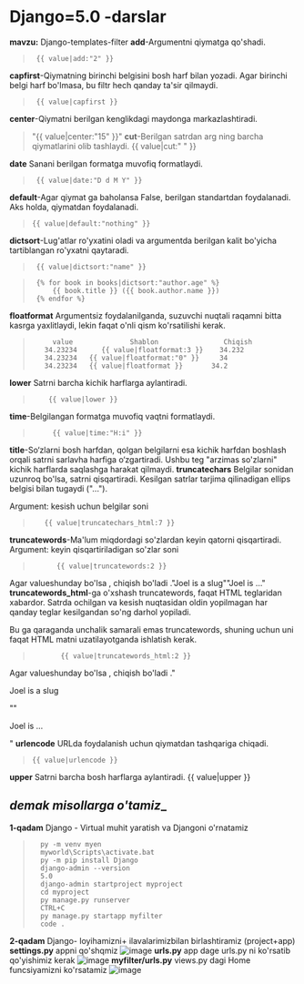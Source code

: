 # Django=5.0 -darslar
__mavzu:__ Django-templates-filter
__add__-Argumentni qiymatga qo'shadi.
>      {{ value|add:"2" }}
__capfirst__-Qiymatning birinchi belgisini bosh harf bilan yozadi. Agar birinchi belgi harf bo'lmasa, bu filtr hech qanday ta'sir qilmaydi.
>      {{ value|capfirst }}

__center__-Qiymatni berilgan kenglikdagi maydonga markazlashtiradi.
>    "{{ value|center:"15" }}"
__cut__-Berilgan satrdan arg ning barcha qiymatlarini olib tashlaydi.
>     {{ value|cut:" " }}
>
__date__
Sanani berilgan formatga muvofiq formatlaydi.
>      {{ value|date:"D d M Y" }}
>
__default__-Agar qiymat ga baholansa False, berilgan standartdan foydalanadi. Aks holda, qiymatdan foydalanadi.
>     {{ value|default:"nothing" }}
__dictsort__-Lug'atlar ro'yxatini oladi va argumentda berilgan kalit bo'yicha tartiblangan ro'yxatni qaytaradi.
>      {{ value|dictsort:"name" }}

>      {% for book in books|dictsort:"author.age" %}
>          {{ book.title }} ({{ book.author.name }})
>      {% endfor %}
__floatformat__
Argumentsiz foydalanilganda, suzuvchi nuqtali raqamni bitta kasrga yaxlitlaydi, lekin faqat o'nli qism ko'rsatilishi kerak.
>          value	          Shablon           	 Chiqish
>        34.23234	   {{ value|floatformat:3 }}  	34.232
>        34.23234 	{{ value|floatformat:"0" }}  	34
>        34.23234   {{ value|floatformat }}	      34.2

__lower__
Satrni barcha kichik harflarga aylantiradi.
>         {{ value|lower }}
__time__-Belgilangan formatga muvofiq vaqtni formatlaydi.
>          {{ value|time:"H:i" }}
__title__-So‘zlarni bosh harfdan, qolgan belgilarni esa kichik harfdan boshlash orqali satrni sarlavha harfiga o‘zgartiradi. Ushbu teg "arzimas so'zlarni" kichik harflarda saqlashga harakat qilmaydi.
__truncatechars__
Belgilar sonidan uzunroq bo'lsa, satrni qisqartiradi. Kesilgan satrlar tarjima qilinadigan ellips belgisi bilan tugaydi ("...").

Argument: kesish uchun belgilar soni
>        {{ value|truncatechars_html:7 }}
__truncatewords__-Ma'lum miqdordagi so'zlardan keyin qatorni qisqartiradi.
Argument: keyin qisqartiriladigan so'zlar soni
>           {{ value|truncatewords:2 }}
Agar valueshunday bo'lsa , chiqish bo'ladi ."Joel is a slug""Joel is …"
__truncatewords_html__-ga o'xshash truncatewords, faqat HTML teglaridan xabardor. Satrda ochilgan va kesish nuqtasidan oldin yopilmagan har qanday teglar kesilgandan so'ng darhol yopiladi.

Bu ga qaraganda unchalik samarali emas truncatewords, shuning uchun uni faqat HTML matni uzatilayotganda ishlatish kerak.
>            {{ value|truncatewords_html:2 }}
Agar valueshunday bo'lsa , chiqish bo'ladi ."<p>Joel is a slug</p>""<p>Joel is …</p>"
__urlencode__
URLda foydalanish uchun qiymatdan tashqariga chiqadi.

>     {{ value|urlencode }}
__upper__
Satrni barcha bosh harflarga aylantiradi.
{{ value|upper }}


## _demak misollarga o'tamiz__
__1-qadam__   Django - Virtual muhit yaratish va Djangoni o'rnatamiz
>       py -m venv myen
>       myworld\Scripts\activate.bat
>       py -m pip install Django
>       django-admin --version
>       5.0
>       django-admin startproject myproject
>       cd myproject
>       py manage.py runserver
>       CTRL+C
>       py manage.py startapp myfilter
>       code .
__2-qadam__ Django- loyihamizni+ ilavalarimizbilan birlashtiramiz (project+app)
__settings.py__ appni qo'shqmiz
![image](https://github.com/AsadbekNurmamatov2002/Django-darslar/assets/144318530/d46d4bfe-b27f-4c3f-813e-cd2c19cec3a6)
__urls.py__ app dage urls.py ni ko'rsatib qo'yishimiz kerak
![image](https://github.com/AsadbekNurmamatov2002/Django-darslar/assets/144318530/7cb8b04b-ec9d-482f-bae6-bf5e6996ee7d)
__myfilter/urls.py__ views.py dagi Home funcsiyamizni ko'rsatamiz
![image](https://github.com/AsadbekNurmamatov2002/Django-darslar/assets/144318530/c04102af-423d-4fa9-8b26-7df963746d1a)

